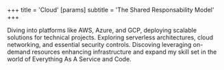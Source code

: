 +++
title = 'Cloud'
[params]
  subtitle = 'The Shared Responsability Model'
+++

Diving into platforms like AWS, Azure, and GCP, deploying scalable solutions for technical projects. Exploring serverless architectures, cloud networking, and essential security controls. Discoving leveraging on-demand resources enhancing infrastructure and expand my skill set in the world of Everything As A Service and Code.
